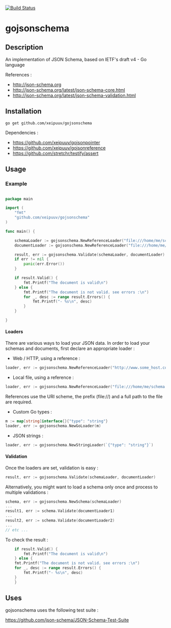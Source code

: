 [![Build Status](https://travis-ci.org/xeipuuv/gojsonschema.svg)](https://travis-ci.org/xeipuuv/gojsonschema)

# gojsonschema

## Description

An implementation of JSON Schema, based on IETF's draft v4 - Go language

References :

* http://json-schema.org
* http://json-schema.org/latest/json-schema-core.html
* http://json-schema.org/latest/json-schema-validation.html

## Installation

```
go get github.com/xeipuuv/gojsonschema
```

Dependencies :
* https://github.com/xeipuuv/gojsonpointer
* https://github.com/xeipuuv/gojsonreference
* https://github.com/stretchr/testify/assert

## Usage 

### Example

```go

package main

import (
    "fmt"
    "github.com/xeipuuv/gojsonschema"
)

func main() {

	schemaLoader := gojsonschema.NewReferenceLoader("file:///home/me/schema.json")
	documentLoader := gojsonschema.NewReferenceLoader("file:///home/me/document.json")

    result, err := gojsonschema.Validate(schemaLoader, documentLoader)
    if err != nil {
        panic(err.Error())
    }

    if result.Valid() {
        fmt.Printf("The document is valid\n")
    } else {
        fmt.Printf("The document is not valid. see errors :\n")
        for _, desc := range result.Errors() {
            fmt.Printf("- %s\n", desc)
        }
    }

}


```

#### Loaders

There are various ways to load your JSON data.
In order to load your schemas and documents, 
first declare an appropriate loader :

* Web / HTTP, using a reference :

```go
loader, err := gojsonschema.NewReferenceLoader("http://www.some_host.com/schema.json")
```

* Local file, using a reference :

```go
loader, err := gojsonschema.NewReferenceLoader("file:///home/me/schema.json")
```

References use the URI scheme, the prefix (file://) and a full path to the file are required.

* Custom Go types :

```go
m := map[string]interface{}{"type": "string"}
loader, err := gojsonschema.NewGoLoader(m)
```

* JSON strings :

```go
loader, err := gojsonschema.NewStringLoader(`{"type": "string"}`)
```

#### Validation

Once the loaders are set, validation is easy :

```go
result, err := gojsonschema.Validate(schemaLoader, documentLoader)
```

Alternatively, you might want to load a schema only once and process to multiple validations :

```go
schema, err := gojsonschema.NewSchema(schemaLoader)
...
result1, err := schema.Validate(documentLoader1)
...
result2, err := schema.Validate(documentLoader2)
...
// etc ...
```

To check the result :

```go
    if result.Valid() {
    	fmt.Printf("The document is valid\n")
    } else {
	fmt.Printf("The document is not valid. see errors :\n")
	for _, desc := range result.Errors() {
		fmt.Printf("- %s\n", desc)
	}
    }
```

## Uses

gojsonschema uses the following test suite :

https://github.com/json-schema/JSON-Schema-Test-Suite
